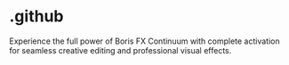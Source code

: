# .github
Experience the full power of Boris FX Continuum with complete activation for seamless creative editing and professional visual effects.
